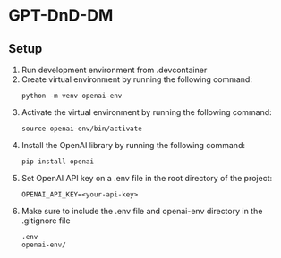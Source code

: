 # GPT-DnD-DM

## Setup

1. Run development environment from .devcontainer
2. Create virtual environment by running the following command:
    ```
    python -m venv openai-env
    ```
3. Activate the virtual environment by running the following command:
    ```
    source openai-env/bin/activate
    ```
4. Install the OpenAI library by running the following command:
    ```
    pip install openai
    ```
5. Set OpenAI API key on a .env file in the root directory of the project:
    ```
    OPENAI_API_KEY=<your-api-key>
    ```
6. Make sure to include the .env file and openai-env directory in the .gitignore file
    ```
    .env
    openai-env/
    ```
